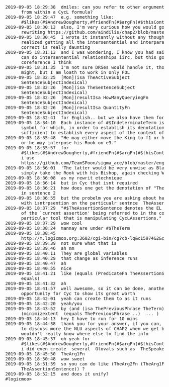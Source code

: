 <pre>

2019-09-05 18:29:38 <aindilis> dmiles: can you refer to other argument values
      from within a CycL formula?
2019-09-05 18:29:47 <aindilis> e.g. something like:
      #$likes(#$AndrewDougherty,#friendFn(#$argFn(#$thisContainingPredicate,1)))
2019-09-05 18:30:13 <aindilis> also, I'm very curious how you would go about
      rewriting https://github.com/aindilis/chap2/blob/master/sample.pl
2019-09-05 18:30:45 <aindilis> I wrote it instantly without any thought, but I
      realized getting all the intersentential and interparagraph relations
      correct is really daunting
2019-09-05 18:31:13 <aindilis> and I was wondering, I know you had said E2C
      can do intersentential relationships iirc, but this goes beyond
      coreference I think
2019-09-05 18:31:35 <aindilis> I'm not sure DRSes would handle it, though it
      might, but I am loath to work in only FOL
2019-09-05 18:32:25 <dmiles> [Mon](isa TheActiveSubject
      SentenceSubjectIndexical)
2019-09-05 18:32:26 <dmiles> [Mon](isa TheSentenceSubject
      SentenceSubjectIndexical)
2019-09-05 18:32:26 <dmiles> [Mon](resultIsa HowManyQueryingFn
      SentenceSubjectIndexical)
2019-09-05 18:32:26 <dmiles> [Mon](resultIsa QuantityFn
      SentenceSubjectIndexical)
2019-09-05 18:32:41 <dmiles> for English.. but we also have them for CycL
2019-09-05 18:34:10 <dmiles> Each instance of #$IndeterminateTerm is a CycL
      symbol for which, in order to establish its denotation, it is not
      sufficient to establish every aspect of the context of its use.
2019-09-05 18:35:48 <aindilis> "He may either move the King to f1 or h1 or h2,
      or he may interpose his Rook on e3."
2019-09-05 18:35:57 <dmiles> for
      #$likes(#$AndrewDougherty,#friendFn(#$argFn(#$thisContainingPredicate,1)))
      i use
      https://github.com/TeamSPoon/sigma_ace/blob/master/engine/sigma_functions.pl
2019-09-05 18:36:01 <aindilis> 'The latter would be very unwise as Black would
      simply take the Rook with his Bishop, again checking White''s King.'
2019-09-05 18:36:08 <dmiles> as my rewrit etechnique
2019-09-05 18:36:14 <dmiles> but in Cyc that isnt required
2019-09-05 18:36:21 <aindilis> how does one get the denotation of "The latter"
      in sentence 2
2019-09-05 18:36:55 <dmiles> but the probelm you are asking about has to do
      with isntrpsention on the particualr sentnce  TheAssertion
2019-09-05 18:37:29 <dmiles> "#$TheAssertionSentence denotes the EL sentence
      of the `current assertion' being referred to in the context of a
      particular tool that is manipulating CycLAssertions." 
2019-09-05 18:37:29 <aindilis> wow cool
2019-09-05 18:38:24 <dmiles> mannay are under #$TheTerm
2019-09-05 18:38:45 <dmiles>
      http://m.logicmoo.org:3602/cgi-bin/cg?cb-lq&c15974&2&c93430
2019-09-05 18:39:39 <aindilis> not sure what that is
2019-09-05 18:39:46 <aindilis> ah nm
2019-09-05 18:40:11 <dmiles> They are global variables
2019-09-05 18:40:29 <dmiles> that change as inference runs
2019-09-05 18:40:47 <aindilis> ah
2019-09-05 18:40:55 <aindilis> nice
2019-09-05 18:41:21 <dmiles> like (equals (PredicateFn TheAssertionSentence)
      equals)
2019-09-05 18:41:32 <aindilis> ah
2019-09-05 18:41:57 <aindilis> well awesome, so it can be done, another
      opportunity for Cyc to show its great worth
2019-09-05 18:42:01 <dmiles> yeah can create them to as it runs
2019-09-05 18:42:20 <dmiles> yeah/you
2019-09-05 18:43:52 <dmiles> by (and (isa ThePreviousPhrase TheTerm)
      (minimizextent  (equals ThePreviousPhrase ..)  ... )
2019-09-05 18:44:13 <aindilis> hey I have to run for 10 mins
2019-09-05 18:44:38 <aindilis> thank you for your answer, if you can, I'd like
      to discuss more the NLU aspects of CHAP2 when we get back, since I
      wouldn't really know where else to find the info
2019-09-05 18:45:37 <dmiles> oh yeah for
      #$likes(#$AndrewDougherty,#friendFn(#$argFn(#$thisContainingPredicate,
      i did even create  several  Glovals such as  TheSpeaker
2019-09-05 18:45:50 <dmiles> TheArg1Fn
2019-09-05 18:50:48 <aindilis> wow sweet
2019-09-05 18:51:39 <aindilis> so you can do like (TheArg2Fn (TheArg1Fn
      TheAssertionSentence)) ?
2019-09-05 18:52:15 <aindilis> and does it unify?
#logicmoo> 

</pre>
